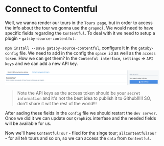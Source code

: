 # Connect to Contentful

Well, we wanna render our tours in the `Tours page`, but in order to access the info about the tour we gonna use the `grapnql`. We would need to have specific fields regarding the `Contentful`. To deal with it we need to setup a plugin - `gatsby-source-contentful`. 

`npm install --save gatsby-source-contentful`, configure it in the `gatsby-config` file. 
 We need to add in the config the `space id` as well as the `access token`. 
How we can get them? In the `Contenful interface`, `settings` => `API keys` and we can add a new API key. 

![api-keys](./api-keys.png)

> Note the API keys as the access token should be your `secret information` and it's not the best idea to publish it to Github!!!!! SO, don't share it wit the rest of the world!!!

After aading these fields in the `config` file we should restart the `dev server`. Once we did it we can update our `QraphiQL` interfase and the needed fields will be available for us.

Now we'll have `ContentfulTour` - filed for the singe tour; `allContentfulTour` - for all teh tours  and so on, so we can access the `data` from `Contentful`. 
